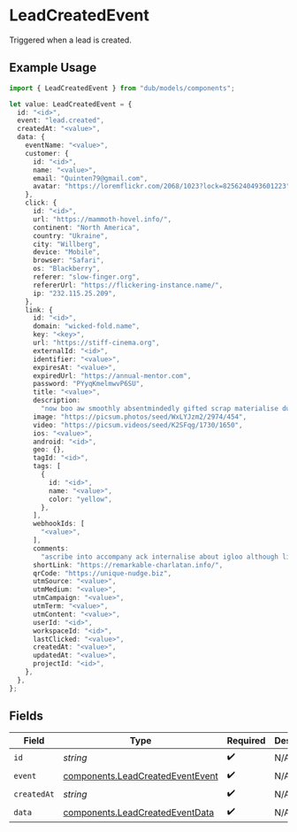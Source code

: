 # LeadCreatedEvent

Triggered when a lead is created.

## Example Usage

```typescript
import { LeadCreatedEvent } from "dub/models/components";

let value: LeadCreatedEvent = {
  id: "<id>",
  event: "lead.created",
  createdAt: "<value>",
  data: {
    eventName: "<value>",
    customer: {
      id: "<id>",
      name: "<value>",
      email: "Quinten79@gmail.com",
      avatar: "https://loremflickr.com/2068/1023?lock=8256240493601223",
    },
    click: {
      id: "<id>",
      url: "https://mammoth-hovel.info/",
      continent: "North America",
      country: "Ukraine",
      city: "Willberg",
      device: "Mobile",
      browser: "Safari",
      os: "Blackberry",
      referer: "slow-finger.org",
      refererUrl: "https://flickering-instance.name/",
      ip: "232.115.25.209",
    },
    link: {
      id: "<id>",
      domain: "wicked-fold.name",
      key: "<key>",
      url: "https://stiff-cinema.org",
      externalId: "<id>",
      identifier: "<value>",
      expiresAt: "<value>",
      expiredUrl: "https://annual-mentor.com",
      password: "PYyqKmelmwvP6SU",
      title: "<value>",
      description:
        "now boo aw smoothly absentmindedly gifted scrap materialise during",
      image: "https://picsum.photos/seed/WxLYJzm2/2974/454",
      video: "https://picsum.videos/seed/K2SFqg/1730/1650",
      ios: "<value>",
      android: "<id>",
      geo: {},
      tagId: "<id>",
      tags: [
        {
          id: "<id>",
          name: "<value>",
          color: "yellow",
        },
      ],
      webhookIds: [
        "<value>",
      ],
      comments:
        "ascribe into accompany ack internalise about igloo although lively an unto electrify between fully",
      shortLink: "https://remarkable-charlatan.info/",
      qrCode: "https://unique-nudge.biz",
      utmSource: "<value>",
      utmMedium: "<value>",
      utmCampaign: "<value>",
      utmTerm: "<value>",
      utmContent: "<value>",
      userId: "<id>",
      workspaceId: "<id>",
      lastClicked: "<value>",
      createdAt: "<value>",
      updatedAt: "<value>",
      projectId: "<id>",
    },
  },
};
```

## Fields

| Field                                                                                | Type                                                                                 | Required                                                                             | Description                                                                          |
| ------------------------------------------------------------------------------------ | ------------------------------------------------------------------------------------ | ------------------------------------------------------------------------------------ | ------------------------------------------------------------------------------------ |
| `id`                                                                                 | *string*                                                                             | :heavy_check_mark:                                                                   | N/A                                                                                  |
| `event`                                                                              | [components.LeadCreatedEventEvent](../../models/components/leadcreatedeventevent.md) | :heavy_check_mark:                                                                   | N/A                                                                                  |
| `createdAt`                                                                          | *string*                                                                             | :heavy_check_mark:                                                                   | N/A                                                                                  |
| `data`                                                                               | [components.LeadCreatedEventData](../../models/components/leadcreatedeventdata.md)   | :heavy_check_mark:                                                                   | N/A                                                                                  |